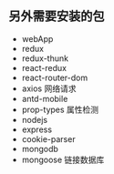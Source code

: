## 另外需要安装的包
- webApp
 - redux
 - redux-thunk
 - react-redux
 - react-router-dom
 - axios 网络请求
 - antd-mobile
 - prop-types 属性检测
- nodejs
 - express
 - cookie-parser
- mongodb
 - mongoose 链接数据库